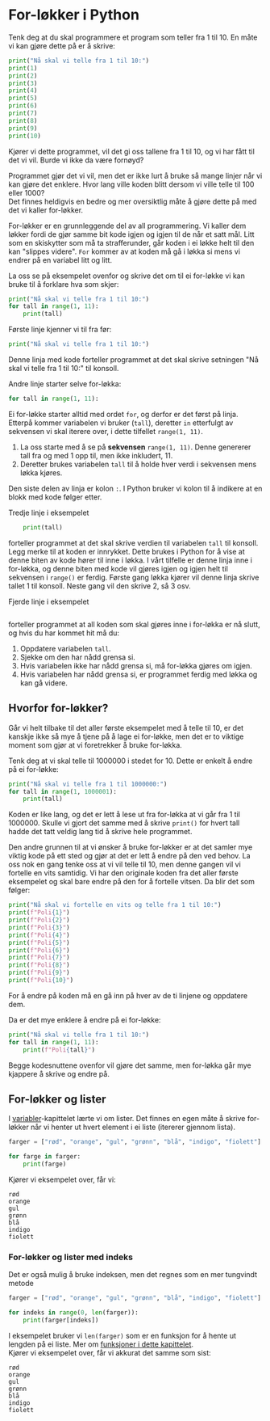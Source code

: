 # For-løkker i Python

Tenk deg at du skal programmere et program som teller fra 1 til 10. En måte vi kan gjøre dette på er å skrive:
```python
print("Nå skal vi telle fra 1 til 10:")
print(1)
print(2)
print(3)
print(4)
print(5)
print(6)
print(7)
print(8)
print(9)
print(10)
```

Kjører vi dette programmet, vil det gi oss tallene fra 1 til 10, og vi har fått til det vi vil. Burde vi ikke da være fornøyd?

Programmet gjør det vi vil, men det er ikke lurt å bruke så mange linjer når vi kan gjøre det enklere. Hvor lang ville koden blitt dersom vi ville telle til 100 eller 1000?  
Det finnes heldigvis en bedre og mer oversiktlig måte å gjøre dette på med det vi kaller for-løkker.

For-løkker er en grunnleggende del av all programmering. Vi kaller dem løkker fordi de gjør samme bit kode igjen og igjen til de når et satt mål. Litt som en skiskytter som må ta strafferunder, går koden i ei løkke helt til den kan "slippes videre". `For` kommer av at koden må gå i løkka si mens vi endrer på en variabel litt og litt.

La oss se på eksempelet ovenfor og skrive det om til ei for-løkke vi kan bruke til å forklare hva som skjer:
```python
print("Nå skal vi telle fra 1 til 10:")
for tall in range(1, 11):
    print(tall)
```
Første linje kjenner vi til fra før:
```python
print("Nå skal vi telle fra 1 til 10:")
```
Denne linja med kode forteller programmet at det skal skrive setningen "Nå skal vi telle fra 1 til 10:" til konsoll.

Andre linje starter selve for-løkka:
```python
for tall in range(1, 11):
```
Ei for-løkke starter alltid med ordet `for`, og derfor er det først på linja. Etterpå kommer variabelen vi bruker (`tall`), deretter `in` etterfulgt av sekvensen vi skal iterere over, i dette tilfellet `range(1, 11)`.
1) La oss starte med å se på **sekvensen** `range(1, 11)`. Denne genererer tall fra og med 1 opp til, men ikke inkludert, 11.
2) Deretter brukes variabelen `tall` til å holde hver verdi i sekvensen mens løkka kjøres.

Den siste delen av linja er kolon `:`. I Python bruker vi kolon til å indikere at en blokk med kode følger etter.

Tredje linje i eksempelet
```python
    print(tall)
```
forteller programmet at det skal skrive verdien til variabelen `tall` til konsoll. Legg merke til at koden er innrykket. Dette brukes i Python for å vise at denne biten av kode hører til inne i løkka. I vårt tilfelle er denne linja inne i for-løkka, og denne biten med kode vil gjøres igjen og igjen helt til sekvensen i `range()` er ferdig. Første gang løkka kjører vil denne linja skrive tallet 1 til konsoll. Neste gang vil den skrive 2, så 3 osv.

Fjerde linje i eksempelet
```python
```
forteller programmet at all koden som skal gjøres inne i for-løkka er nå slutt, og hvis du har kommet hit må du:

1) Oppdatere variabelen `tall`.
2) Sjekke om den har nådd grensa si.
3) Hvis variabelen ikke har nådd grensa si, må for-løkka gjøres om igjen.
4) Hvis variabelen har nådd grensa si, er programmet ferdig med løkka og kan gå videre.

## Hvorfor for-løkker?
Går vi helt tilbake til det aller første eksempelet med å telle til 10, er det kanskje ikke så mye å tjene på å lage ei for-løkke, men det er to viktige moment som gjør at vi foretrekker å bruke for-løkka.

Tenk deg at vi skal telle til 1000000 i stedet for 10. Dette er enkelt å endre på ei for-løkke:
```python
print("Nå skal vi telle fra 1 til 1000000:")
for tall in range(1, 1000001):
    print(tall)
```
Koden er like lang, og det er lett å lese ut fra for-løkka at vi går fra 1 til 1000000. Skulle vi gjort det samme med å skrive `print()` for hvert tall hadde det tatt veldig lang tid å skrive hele programmet.

Den andre grunnen til at vi ønsker å bruke for-løkker er at det samler mye viktig kode på ett sted og gjør at det er lett å endre på den ved behov. La oss nok en gang tenke oss at vi vil telle til 10, men denne gangen vil vi fortelle en vits samtidig. Vi har den originale koden fra det aller første eksempelet og skal bare endre på den for å fortelle vitsen. Da blir det som følger:
```python
print("Nå skal vi fortelle en vits og telle fra 1 til 10:")
print(f"Poli{1}")
print(f"Poli{2}")
print(f"Poli{3}")
print(f"Poli{4}")
print(f"Poli{5}")
print(f"Poli{6}")
print(f"Poli{7}")
print(f"Poli{8}")
print(f"Poli{9}")
print(f"Poli{10}")
```
For å endre på koden må en gå inn på hver av de ti linjene og oppdatere dem.

Da er det mye enklere å endre på ei for-løkke:
```python
print("Nå skal vi telle fra 1 til 10:")
for tall in range(1, 11):
    print(f"Poli{tall}")
```
Begge kodesnuttene ovenfor vil gjøre det samme, men for-løkka går mye kjappere å skrive og endre på.

## For-løkker og lister
I [variabler](variabler.md)-kapittelet lærte vi om lister. Det finnes en egen måte å skrive for-løkker når vi henter ut hvert element i ei liste (itererer gjennom lista).

```python
farger = ["rød", "orange", "gul", "grønn", "blå", "indigo", "fiolett"]

for farge in farger:
    print(farge)
```
Kjører vi eksempelet over, får vi:
```
rød
orange
gul
grønn
blå
indigo
fiolett
```
### For-løkker og lister med indeks

Det er også mulig å bruke indeksen, men det regnes som en mer tungvindt metode

```python
farger = ["rød", "orange", "gul", "grønn", "blå", "indigo", "fiolett"]

for indeks in range(0, len(farger)):
    print(farger[indeks])
```
I eksempelet bruker vi `len(farger)` som er en funksjon for å hente ut lengden på ei liste. Mer om [funksjoner i dette kapittelet](funksjoner.md).  
Kjører vi eksempelet over, får vi akkurat det samme som sist:
```
rød
orange
gul
grønn
blå
indigo
fiolett
```
